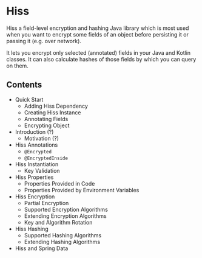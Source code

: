 # Hiss

Hiss a field-level encryption and hashing Java library
which is most used when you want to encrypt some fields of an object before
persisting it or passing it (e.g. over network).

It lets you encrypt only selected (annotated) fields in your Java and Kotlin classes.
It can also calculate hashes of those fields by which you can query on them.

## Contents

* Quick Start
  * Adding Hiss Dependency
  * Creating Hiss Instance
  * Annotating Fields
  * Encrypting Object
* Introduction (?)
  * Motivation (?)
* Hiss Annotations
  * `@Encrypted`
  * `@EncryptedInside`
* Hiss Instantiation
  * Key Validation
* Hiss Properties
  * Properties Provided in Code
  * Properties Provided by Environment Variables
* Hiss Encryption 
  * Partial Encryption
  * Supported Encryption Algorithms
  * Extending Encryption Algorithms
  * Key and Algorithm Rotation
* Hiss Hashing
  * Supported Hashing Algorithms
  * Extending Hashing Algorithms
* Hiss and Spring Data
